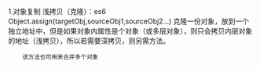 1.对象复制
    浅拷贝（克隆）：es6 Object.assign(targetObj,sourceObj1,sourceObj2...)
        克隆一份对象，放到一个独立地址中，但是如果对象内属性是个对象（或多层对象），则只会拷贝内层对象的地址（浅拷贝），所以若需要深拷贝，则另需方法。

        该方法也可用来合并多个对象